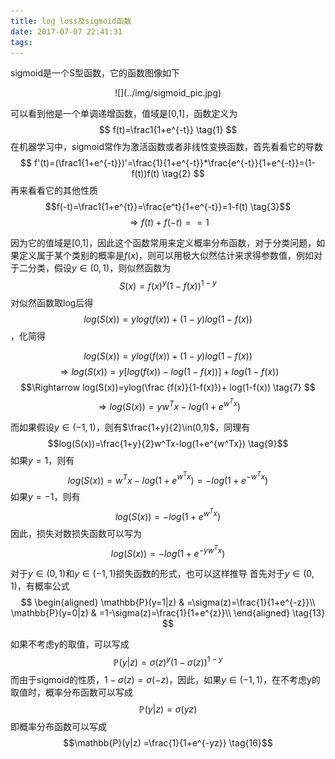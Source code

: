 ```yaml
---
title: log loss及sigmoid函数
date: 2017-07-07 22:41:31
tags:
---
```


sigmoid是一个S型函数，它的函数图像如下

<center>
![](../img/sigmoid_pic.jpg)
</center>

可以看到他是一个单调递增函数，值域是[0,1]，函数定义为
$$
f(t)=\frac1{1+e^{-t}}  \tag{1}
$$
在机器学习中，sigmoid常作为激活函数或者非线性变换函数，首先看看它的导数
$$
f'(t)=(\frac1{1+e^{-t}})'=\frac{1}{1+e^{-t}}*\frac{e^{-t}}{1+e^{-t}}=(1-f(t))f(t)    \tag{2}
$$
再来看看它的其他性质
$$f(-t)=\frac1{1+e^{t}}=\frac{e^t}{1+e^{-t}}=1-f(t) \tag{3}$$
$$\Rightarrow f(t)+f(-t)==1$$

因为它的值域是[0,1]，因此这个函数常用来定义概率分布函数，对于分类问题，如果定义属于某个类别的概率是$f(x)$，则可以用极大似然估计来求得参数值，例如对于二分类，假设$y\in(0,1)$，则似然函数为
$$S(x)=f(x)^y(1-f(x))^{1-y} \tag{4}$$
对似然函数取log后得
$$log(S(x))=ylog(f(x))+(1-y)log(1-f(x)) \tag{5}$$，化简得

$$log(S(x))=ylog(f(x))+(1-y)log(1-f(x)) $$
$$\Rightarrow log(S(x))=y[log(f(x))-log(1-f(x))] + log(1-f(x)) \tag{6}$$
$$\Rightarrow log(S(x))=ylog(\frac {f(x)}{1-f(x)})+ log(1-f(x)) \tag{7} $$
$$\Rightarrow log(S(x))=yw^Tx-log(1+e^{w^Tx}) \tag{8}$$

而如果假设$y\in(-1,1)$，则有$\frac{1+y}{2}\in(0,1)$，同理有
$$log(S(x))=\frac{1+y}{2}w^Tx-log(1+e^{w^Tx}) \tag{9}$$
如果$y=1$，则有
$$log(S(x))=w^Tx-log(1+e^{w^Tx})=-log(1+e^{-w^Tx})  \tag{10}$$
如果$y=-1$，则有
$$log(S(x))=-log(1+e^{w^Tx}) \tag{11}$$
因此，损失对数损失函数可以写为
$$log(S(x))=-log(1+e^{-yw^Tx}) \tag{12}$$

对于$y\in(0,1)$和$y\in(-1,1)$损失函数的形式，也可以这样推导
首先对于$y\in(0,1)$，有概率公式
$$
\begin{aligned}
\mathbb{P}(y=1|z) & =\sigma(z)=\frac{1}{1+e^{-z}}\\
\mathbb{P}(y=0|z) & =1-\sigma(z)=\frac{1}{1+e^{z}}\\
\end{aligned} \tag{13}
$$

如果不考虑y的取值，可以写成
$$\mathbb{P}(y|z)  =\sigma(z)^y(1-\sigma(z))^{1-y} \tag{14}$$
而由于sigmoid的性质，$1-\sigma(z)=\sigma(-z)$，因此，如果$y\in(-1,1)$，在不考虑y的取值时，概率分布函数可以写成
$$
\mathbb{P}(y|z)=\sigma(yz) \tag{15}
$$
即概率分布函数可以写成
$$\mathbb{P}(y|z)  =\frac{1}{1+e^{-yz}} \tag{16}$$